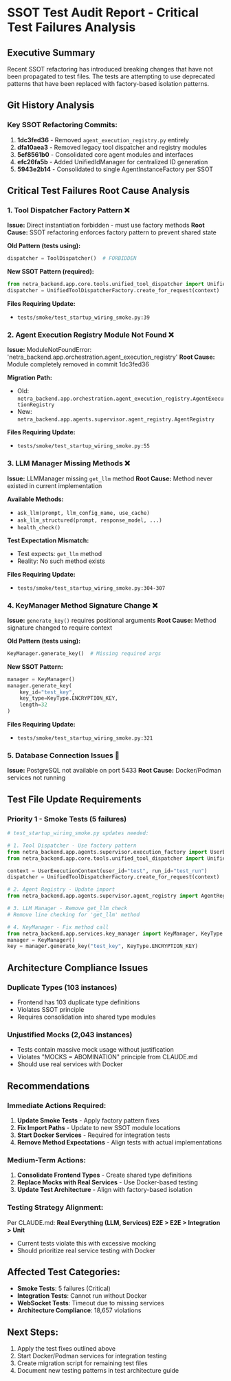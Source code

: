 # SSOT Test Audit Report - Critical Test Failures Analysis

## Executive Summary
Recent SSOT refactoring has introduced breaking changes that have not been propagated to test files. The tests are attempting to use deprecated patterns that have been replaced with factory-based isolation patterns.

## Git History Analysis

### Key SSOT Refactoring Commits:
1. **1dc3fed36** - Removed `agent_execution_registry.py` entirely
2. **dfa10aea3** - Removed legacy tool dispatcher and registry modules  
3. **5ef8561b0** - Consolidated core agent modules and interfaces
4. **efc26fa5b** - Added UnifiedIdManager for centralized ID generation
5. **5943e2b14** - Consolidated to single AgentInstanceFactory per SSOT

## Critical Test Failures Root Cause Analysis

### 1. Tool Dispatcher Factory Pattern ❌
**Issue:** Direct instantiation forbidden - must use factory methods
**Root Cause:** SSOT refactoring enforces factory pattern to prevent shared state

**Old Pattern (tests using):**
```python
dispatcher = ToolDispatcher()  # FORBIDDEN
```

**New SSOT Pattern (required):**
```python
from netra_backend.app.core.tools.unified_tool_dispatcher import UnifiedToolDispatcherFactory
dispatcher = UnifiedToolDispatcherFactory.create_for_request(context)
```

**Files Requiring Update:**
- `tests/smoke/test_startup_wiring_smoke.py:39`

### 2. Agent Execution Registry Module Not Found ❌
**Issue:** ModuleNotFoundError: 'netra_backend.app.orchestration.agent_execution_registry'
**Root Cause:** Module completely removed in commit 1dc3fed36

**Migration Path:**
- Old: `netra_backend.app.orchestration.agent_execution_registry.AgentExecutionRegistry`
- New: `netra_backend.app.agents.supervisor.agent_registry.AgentRegistry`

**Files Requiring Update:**
- `tests/smoke/test_startup_wiring_smoke.py:55`

### 3. LLM Manager Missing Methods ❌
**Issue:** LLMManager missing `get_llm` method
**Root Cause:** Method never existed in current implementation

**Available Methods:**
- `ask_llm(prompt, llm_config_name, use_cache)`
- `ask_llm_structured(prompt, response_model, ...)`
- `health_check()`

**Test Expectation Mismatch:**
- Test expects: `get_llm` method
- Reality: No such method exists

**Files Requiring Update:**
- `tests/smoke/test_startup_wiring_smoke.py:304-307`

### 4. KeyManager Method Signature Change ❌
**Issue:** `generate_key()` requires positional arguments
**Root Cause:** Method signature changed to require context

**Old Pattern (tests using):**
```python
KeyManager.generate_key()  # Missing required args
```

**New SSOT Pattern:**
```python
manager = KeyManager()
manager.generate_key(
    key_id="test_key",
    key_type=KeyType.ENCRYPTION_KEY,
    length=32
)
```

**Files Requiring Update:**
- `tests/smoke/test_startup_wiring_smoke.py:321`

### 5. Database Connection Issues 🔴
**Issue:** PostgreSQL not available on port 5433
**Root Cause:** Docker/Podman services not running

## Test File Update Requirements

### Priority 1 - Smoke Tests (5 failures)
```python
# test_startup_wiring_smoke.py updates needed:

# 1. Tool Dispatcher - Use factory pattern
from netra_backend.app.agents.supervisor.execution_factory import UserExecutionContext
from netra_backend.app.core.tools.unified_tool_dispatcher import UnifiedToolDispatcherFactory

context = UserExecutionContext(user_id="test", run_id="test_run")
dispatcher = UnifiedToolDispatcherFactory.create_for_request(context)

# 2. Agent Registry - Update import
from netra_backend.app.agents.supervisor.agent_registry import AgentRegistry

# 3. LLM Manager - Remove get_llm check
# Remove line checking for 'get_llm' method

# 4. KeyManager - Fix method call
from netra_backend.app.services.key_manager import KeyManager, KeyType
manager = KeyManager()
key = manager.generate_key("test_key", KeyType.ENCRYPTION_KEY)
```

## Architecture Compliance Issues

### Duplicate Types (103 instances)
- Frontend has 103 duplicate type definitions
- Violates SSOT principle
- Requires consolidation into shared type modules

### Unjustified Mocks (2,043 instances)
- Tests contain massive mock usage without justification
- Violates "MOCKS = ABOMINATION" principle from CLAUDE.md
- Should use real services with Docker

## Recommendations

### Immediate Actions Required:
1. **Update Smoke Tests** - Apply factory pattern fixes
2. **Fix Import Paths** - Update to new SSOT module locations
3. **Start Docker Services** - Required for integration tests
4. **Remove Method Expectations** - Align tests with actual implementations

### Medium-Term Actions:
1. **Consolidate Frontend Types** - Create shared type definitions
2. **Replace Mocks with Real Services** - Use Docker-based testing
3. **Update Test Architecture** - Align with factory-based isolation

### Testing Strategy Alignment:
Per CLAUDE.md: **Real Everything (LLM, Services) E2E > E2E > Integration > Unit**
- Current tests violate this with excessive mocking
- Should prioritize real service testing with Docker

## Affected Test Categories:
- **Smoke Tests**: 5 failures (Critical)
- **Integration Tests**: Cannot run without Docker
- **WebSocket Tests**: Timeout due to missing services
- **Architecture Compliance**: 18,657 violations

## Next Steps:
1. Apply the test fixes outlined above
2. Start Docker/Podman services for integration testing
3. Create migration script for remaining test files
4. Document new testing patterns in test architecture guide